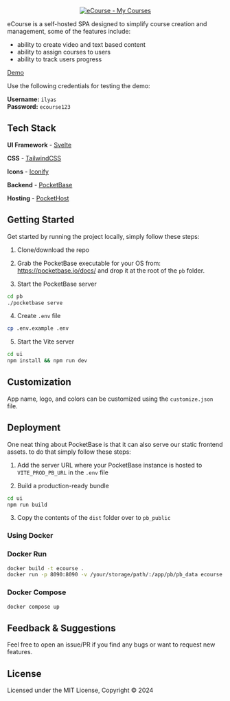 <p align="center">
    <a href="https://ecourse.pockethost.io/" target="_blank" rel="noopener">
        <img src="https://i.ibb.co/Sx7YmY6/ecourse.jpg" alt="eCourse - My Courses" />
    </a>
</p>

eCourse is a self-hosted SPA designed to simplify course creation and management, some of the features include:

- ability to create video and text based content
- ability to assign courses to users
- ability to track users progress

[Demo](https://ecourse.pockethost.io/)

Use the following credentials for testing the demo:

**Username:** `ilyas`  
**Password:** `ecourse123`

## Tech Stack

**UI Framework** - [Svelte](https://svelte.dev/)

**CSS** - [TailwindCSS](https://tailwindcss.com/)

**Icons** - [Iconify](https://iconify.design/)

**Backend** - [PocketBase](https://pocketbase.io/)

**Hosting** - [PocketHost](https://pockethost.io/)

## Getting Started

Get started by running the project locally, simply follow these steps:

1. Clone/download the repo

2. Grab the PocketBase executable for your OS from: https://pocketbase.io/docs/ and drop it at the root of the `pb` folder.

3. Start the PocketBase server

```bash
cd pb
./pocketbase serve
```

4. Create `.env` file

```bash
cp .env.example .env
```

5. Start the Vite server

```bash
cd ui
npm install && npm run dev
```

## Customization

App name, logo, and colors can be customized using the `customize.json` file.

## Deployment

One neat thing about PocketBase is that it can also serve our static frontend assets. to do that simply follow these steps:

1. Add the server URL where your PocketBase instance is hosted to `VITE_PROD_PB_URL` in the `.env` file

2. Build a production-ready bundle

```bash
cd ui
npm run build
```

3. Copy the contents of the `dist` folder over to `pb_public`

### Using Docker


### Docker Run

```bash
docker build -t ecourse .
docker run -p 8090:8090 -v /your/storage/path/:/app/pb/pb_data ecourse
```

### Docker Compose

```bash
docker compose up
```

## Feedback & Suggestions

Feel free to open an issue/PR if you find any bugs or want to request new features.

## License

Licensed under the MIT License, Copyright © 2024
